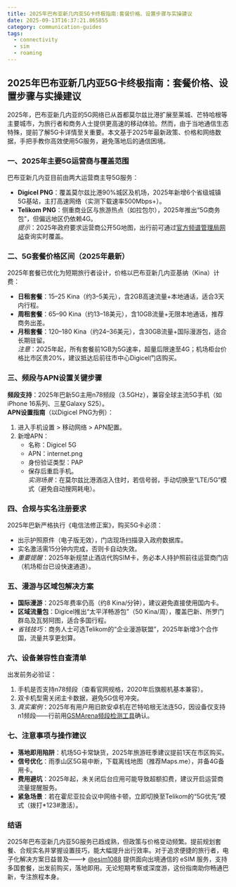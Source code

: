 ```yaml
---
title: 2025年巴布亚新几内亚5G卡终极指南:套餐价格、设置步骤与实操建议
date: 2025-09-13T16:37:21.865855
category: communication-guides
tags:
  - connectivity
  - sim
  - roaming
---
```


## 2025年巴布亚新几内亚5G卡终极指南：套餐价格、设置步骤与实操建议

2025年，巴布亚新几内亚的5G网络已从首都莫尔兹比港扩展至莱城、芒特哈根等主要城市，为旅行者和商务人士提供更高速的移动体验。然而，由于当地通信生态特殊，提前了解5G卡详情至关重要。本文基于2025年最新政策、价格和网络数据，手把手教你高效使用5G服务，避免落地后的通信困境。

### 一、2025年主要5G运营商与覆盖范围  
巴布亚新几内亚目前由两大运营商主导5G服务：  
- **Digicel PNG**：覆盖莫尔兹比港90%城区及机场，2025年新增6个省级城镇5G基站，主打高速网络（实测下载速率500Mbps+）。  
- **Telikom PNG**：侧重商业区与旅游热点（如拉包尔），2025年推出“5G商务包”，但偏远地区仍依赖4G。  
*提示*：2025年政府要求运营商公开5G地图，出行前可通过[官方频谱管理局网站](https://www.asic.gov.pg)查询实时覆盖。

### 二、5G套餐价格区间（2025年最新）  
2025年套餐已优化为短期旅行者设计，价格以巴布亚新几内亚基纳（Kina）计费：  
- **日租套餐**：15–25 Kina（约3–5美元），含2GB高速流量+本地通话，适合3天内行程。  
- **周租套餐**：65–90 Kina（约13–18美元），含10GB流量+无限本地通话，推荐商务出差。  
- **月租套餐**：120–180 Kina（约24–36美元），含30GB流量+国际漫游包，适合长期驻留。  
*注意*：2025年起，所有套餐前1GB为5G速率，超量后限速至4G；机场柜台价格比市区贵20%，建议抵达后前往市中心Digicel门店购买。

### 三、频段与APN设置关键步骤  
**频段支持**：2025年巴新5G主用n78频段（3.5GHz），兼容全球主流5G手机（如iPhone 16系列、三星Galaxy S25）。  
**APN设置指南**（以Digicel PNG为例）：  
1. 进入手机设置 > 移动网络 > APN配置。  
2. 新增APN：  
   - 名称：Digicel 5G  
   - APN：internet.png  
   - 身份验证类型：PAP  
   - 保存后重启手机。  
*实测场景*：在莫尔兹比港酒店入住时，若信号弱，手动切换至“LTE/5G”模式（避免自动搜网耗电）。

### 四、合规与实名注册要求  
2025年巴新严格执行《电信法修正案》，购买5G卡必须：  
- 出示护照原件（电子版无效），门店现场扫描录入政府数据库。  
- 实名激活需15分钟内完成，否则卡自动失效。  
- *重要提醒*：2025年新规禁止酒店代购SIM卡，务必本人持护照前往运营商门店（机场柜台已设快速通道）。

### 五、漫游与区域包解决方案  
- **国际漫游**：2025年费率仍高（约8 Kina/分钟），建议避免直接使用国内卡。  
- **区域流量包**：Digicel推出“太平洋畅游包”（50 Kina/周），覆盖巴新、所罗门群岛及瓦努阿图，适合多国行程。  
- *省钱技巧*：商务人士可选Telikom的“企业漫游联盟”，2025年新增3个合作国，流量共享更划算。

### 六、设备兼容性自查清单  
出发前务必验证：  
1. 手机是否支持n78频段（查看官网规格，2020年后旗舰机基本兼容）。  
2. 双卡机型需关闭主卡数据，避免5G信号冲突。  
3. *真实案例*：2025年有用户用旧款安卓机在芒特哈根无法连5G，因设备仅支持n1频段——行前用[GSMArena频段检测工具](https://www.gsmarena.com)确认。

### 七、注意事项与操作建议  
- **落地即用陷阱**：机场5G卡常缺货，2025年旅游旺季建议提前1天在市区购买。  
- **信号优化**：雨季山区5G易中断，下载离线地图（推荐Maps.me），并备4G备用卡。  
- **费用避坑**：2025年起，未关闭后台应用可能导致超额扣费，建议开启运营商流量提醒服务。  
- **紧急场景**：若在霍尼亚拉会议中网络卡顿，立即切换至Telikom的“5G优先”模式（拨打*123#激活）。

### 结语  
2025年巴布亚新几内亚5G服务已趋成熟，但政策与价格变动频繁。提前规划套餐、合规实名并掌握设置技巧，能大幅提升出行效率。对于追求便捷的旅行者，电子化解决方案日益普及——✈ [@esim1088](https://t.me/s/esim1088) 提供面向出境通信的 eSIM 服务，支持多国套餐，出发前购买，落地即用。无论短期考察或深度游，这份指南助你畅通巴新，专注旅程本身。